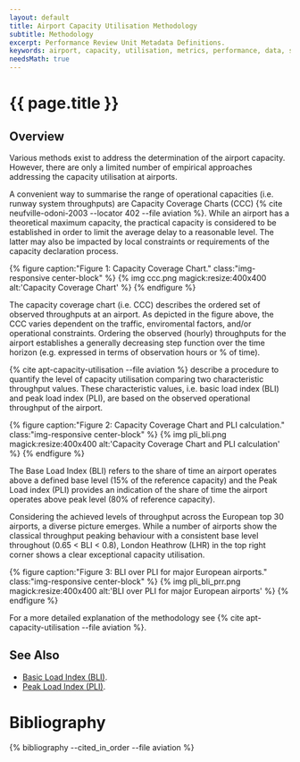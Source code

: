 ```yaml
---
layout: default
title: Airport Capacity Utilisation Methodology
subtitle: Methodology
excerpt: Performance Review Unit Metadata Definitions.
keywords: airport, capacity, utilisation, metrics, performance, data, statistics, economics, air transport, flights, europe
needsMath: true
---
```


# {{ page.title }}

## Overview

Various methods exist to address the determination of the airport capacity.
However, there are only a limited number of empirical approaches addressing
the capacity utilisation at airports.

A convenient way to summarise the range of operational capacities (i.e. runway
system throughputs) are Capacity Coverage Charts (CCC)
{% cite  neufville-odoni-2003 --locator 402 --file aviation %}.
While an airport has a theoretical maximum capacity, the
practical capacity is considered to be established in order to limit the
average delay to a reasonable level. The latter may also be impacted by local
constraints or requirements of the capacity declaration process.


{% figure caption:"Figure 1: Capacity Coverage Chart." class:"img-responsive center-block" %}
{% img ccc.png magick:resize:400x400 alt:'Capacity Coverage Chart' %}
{% endfigure %}


The capacity coverage chart (i.e. CCC) describes the ordered set of observed
throughputs at an airport. As depicted in the figure above, the CCC varies
dependent on the traffic, enviromental factors, and/or operational
constraints. Ordering the observed (hourly) throughputs for the airport
establishes a generally decreasing step function over the time horizon (e.g.
expressed in terms of observation hours or % of time).


{% cite apt-capacity-utilisation --file aviation %} describe a procedure to quantify
the level of capacity utilisation comparing two characteristic throughput values.
These characteristic values, i.e. basic load index (BLI) and peak load index (PLI),
are based on the observed operational throughput of the airport.

{% figure caption:"Figure 2: Capacity Coverage Chart and PLI calculation." class:"img-responsive center-block" %}
{% img pli_bli.png magick:resize:400x400 alt:'Capacity Coverage Chart and PLI calculation' %}
{% endfigure %}

The Base Load Index (BLI) refers to the share of time an airport operates above a defined base
level (15% of the reference capacity) and the Peak Load index (PLI) provides an indication
of the share of time the airport operates above peak level (80% of reference capacity).

Considering the achieved levels of throughput across the European top 30 airports,
a diverse picture emerges.
While a number of airports show the classical throughput peaking behaviour with a consistent
base level throughout (0.65 < BLI < 0.8), London Heathrow (LHR) in the top right corner
shows a clear exceptional capacity utilisation.

{% figure caption:"Figure 3: BLI over PLI for major European airports." class:"img-responsive center-block" %}
{% img pli_bli_prr.png magick:resize:400x400 alt:'BLI over PLI for major European airports' %}
{% endfigure %}

For a more detailed explanation of the methodology see {% cite apt-capacity-utilisation --file aviation %}.

## See Also

* [Basic Load Index (BLI)][bli].
* [Peak Load Index (PLI)][pli].


# Bibliography

{% bibliography --cited_in_order --file aviation %}


[bli]: <{{ "/references/acronym/bli.html" | prepend: site.baseurl | prepend: site.url }}> "Basic Load Index"
[pli]: <{{ "/references/acronym/pli.html" | prepend: site.baseurl | prepend: site.url }}> "Peak Load Index"
